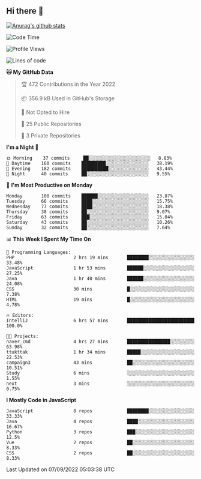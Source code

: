 ## Hi there 👋

[![Anurag's github stats](https://github-readme-stats.vercel.app/api?username=Songwonseok)](https://github.com/anuraghazra/github-readme-stats)



<!--START_SECTION:waka-->
![Code Time](http://img.shields.io/badge/Code%20Time-1%2C744%20hrs%2058%20mins-blue)

![Profile Views](http://img.shields.io/badge/Profile%20Views-0-blue)

![Lines of code](https://img.shields.io/badge/From%20Hello%20World%20I%27ve%20Written-3%20Million%20lines%20of%20code-blue)

**🐱 My GitHub Data** 

> 🏆 472 Contributions in the Year 2022
 > 
> 📦 356.9 kB Used in GitHub's Storage 
 > 
> 🚫 Not Opted to Hire
 > 
> 📜 25 Public Repositories 
 > 
> 🔑 3 Private Repositories  
 > 
**I'm a Night 🦉** 

```text
🌞 Morning    37 commits     ██░░░░░░░░░░░░░░░░░░░░░░░   8.83% 
🌆 Daytime    160 commits    █████████░░░░░░░░░░░░░░░░   38.19% 
🌃 Evening    182 commits    ██████████░░░░░░░░░░░░░░░   43.44% 
🌙 Night      40 commits     ██░░░░░░░░░░░░░░░░░░░░░░░   9.55%

```
📅 **I'm Most Productive on Monday** 

```text
Monday       100 commits    ██████░░░░░░░░░░░░░░░░░░░   23.87% 
Tuesday      66 commits     ████░░░░░░░░░░░░░░░░░░░░░   15.75% 
Wednesday    77 commits     ████░░░░░░░░░░░░░░░░░░░░░   18.38% 
Thursday     38 commits     ██░░░░░░░░░░░░░░░░░░░░░░░   9.07% 
Friday       63 commits     ███░░░░░░░░░░░░░░░░░░░░░░   15.04% 
Saturday     43 commits     ██░░░░░░░░░░░░░░░░░░░░░░░   10.26% 
Sunday       32 commits     ██░░░░░░░░░░░░░░░░░░░░░░░   7.64%

```


📊 **This Week I Spent My Time On** 

```text
💬 Programming Languages: 
PHP                      2 hrs 19 mins       ████████░░░░░░░░░░░░░░░░░   33.48% 
JavaScript               1 hr 53 mins        ██████░░░░░░░░░░░░░░░░░░░   27.25% 
Java                     1 hr 40 mins        ██████░░░░░░░░░░░░░░░░░░░   24.08% 
CSS                      30 mins             █░░░░░░░░░░░░░░░░░░░░░░░░   7.38% 
HTML                     19 mins             █░░░░░░░░░░░░░░░░░░░░░░░░   4.78%

🔥 Editors: 
IntelliJ                 6 hrs 57 mins       █████████████████████████   100.0%

🐱‍💻 Projects: 
naver_cmd                4 hrs 27 mins       ████████████████░░░░░░░░░   63.98% 
ttukttak                 1 hr 34 mins        █████░░░░░░░░░░░░░░░░░░░░   22.53% 
campaign3                43 mins             ██░░░░░░░░░░░░░░░░░░░░░░░   10.51% 
Study                    6 mins              ░░░░░░░░░░░░░░░░░░░░░░░░░   1.55% 
next                     3 mins              ░░░░░░░░░░░░░░░░░░░░░░░░░   0.75%

```

**I Mostly Code in JavaScript** 

```text
JavaScript               8 repos             ████████░░░░░░░░░░░░░░░░░   33.33% 
Java                     4 repos             ████░░░░░░░░░░░░░░░░░░░░░   16.67% 
Python                   3 repos             ███░░░░░░░░░░░░░░░░░░░░░░   12.5% 
Vue                      2 repos             ██░░░░░░░░░░░░░░░░░░░░░░░   8.33% 
CSS                      2 repos             ██░░░░░░░░░░░░░░░░░░░░░░░   8.33%

```



 Last Updated on 07/09/2022 05:03:38 UTC
<!--END_SECTION:waka-->

